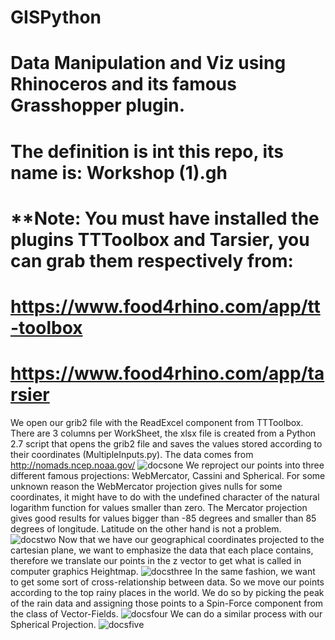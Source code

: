 # GISPython
# Data Manipulation and Viz using Rhinoceros and its famous Grasshopper plugin. 
# The definition is int this repo, its name is: Workshop (1).gh
# **Note: You must have installed the plugins TTToolbox and Tarsier, you can grab them respectively from: 
# https://www.food4rhino.com/app/tt-toolbox
# https://www.food4rhino.com/app/tarsier
We open our grib2 file with the ReadExcel component from TTToolbox.
There are 3 columns per WorkSheet, the xlsx file is created from a Python 2.7 
script that opens the grib2 file and saves
the values stored according to their coordinates (MultipleInputs.py). The data comes from http://nomads.ncep.noaa.gov/
![docsone](https://user-images.githubusercontent.com/21000020/47823284-8fc72b80-dd35-11e8-93c5-5b6b6cf7c807.JPG)
We reproject our points into three
different famous projections:
WebMercator, Cassini and
Spherical.
For some unknown reason the
WebMercator projection gives nulls for 
some coordinates, it might have to do 
with the undefined character of the
natural logarithm function for values
smaller than zero.
The Mercator projection gives good 
results for values bigger than 
-85 degrees and smaller than 
85 degrees of longitude. Latitude on the
other hand is not a problem.
![docstwo](https://user-images.githubusercontent.com/21000020/47823281-8fc72b80-dd35-11e8-8500-e6c6e40ef32d.JPG)
Now that we have our geographical
coordinates projected to the cartesian
plane, we want to emphasize the data 
that each place contains, therefore we 
translate our points in the z vector to get
what is called in computer graphics
Heightmap.
![docsthree](https://user-images.githubusercontent.com/21000020/47823280-8fc72b80-dd35-11e8-9dd6-1973d7c5bec9.JPG)
In the same fashion, we want to get some
sort of cross-relationship between data.
So we move our points according to the
top rainy places in the world. We do so
by picking the peak of the rain data and 
assigning those points to a Spin-Force 
component from the class of
Vector-Fields.
![docsfour](https://user-images.githubusercontent.com/21000020/47823283-8fc72b80-dd35-11e8-8d11-91cd00f51b58.JPG)
We can do a similar process with our
Spherical Projection.
![docsfive](https://user-images.githubusercontent.com/21000020/47823282-8fc72b80-dd35-11e8-9f58-8869d03876b5.JPG)

